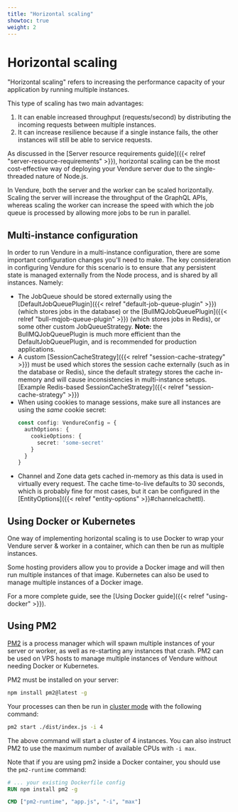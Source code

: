 ```yaml
---
title: "Horizontal scaling"
showtoc: true
weight: 2
---
```


# Horizontal scaling

"Horizontal scaling" refers to increasing the performance capacity of your application by running multiple instances.

This type of scaling has two main advantages:

1. It can enable increased throughput (requests/second) by distributing the incoming requests between multiple instances.
2. It can increase resilience because if a single instance fails, the other instances will still be able to service requests.

As discussed in the [Server resource requirements guide]({{< relref "server-resource-requirements" >}}), horizontal scaling can be the most cost-effective way of deploying your Vendure server due to the single-threaded nature of Node.js.

In Vendure, both the server and the worker can be scaled horizontally. Scaling the server will increase the throughput of the GraphQL APIs, whereas scaling the worker can increase the speed with which the job queue is processed by allowing more jobs to be run in parallel.

## Multi-instance configuration

In order to run Vendure in a multi-instance configuration, there are some important configuration changes you'll need to make. The key consideration in configuring Vendure for this scenario is to ensure that any persistent state is managed externally from the Node process, and is shared by all instances. Namely:

* The JobQueue should be stored externally using the [DefaultJobQueuePlugin]({{< relref "default-job-queue-plugin" >}}) (which stores jobs in the database) or the [BullMQJobQueuePlugin]({{< relref "bull-mqjob-queue-plugin" >}}) (which stores jobs in Redis), or some other custom JobQueueStrategy. **Note:** the BullMQJobQueuePlugin is much more efficient than the DefaultJobQueuePlugin, and is recommended for production applications.
* A custom [SessionCacheStrategy]({{< relref "session-cache-strategy" >}}) must be used which stores the session cache externally (such as in the database or Redis), since the default strategy stores the cache in-memory and will cause inconsistencies in multi-instance setups. [Example Redis-based SessionCacheStrategy]({{< relref "session-cache-strategy" >}})
* When using cookies to manage sessions, make sure all instances are using the _same_ cookie secret:
    ```TypeScript
    const config: VendureConfig = {
      authOptions: {
        cookieOptions: {
          secret: 'some-secret'
        }
      }
    }
    ```
* Channel and Zone data gets cached in-memory as this data is used in virtually every request. The cache time-to-live defaults to 30 seconds, which is probably fine for most cases, but it can be configured in the [EntityOptions]({{< relref "entity-options" >}}#channelcachettl).

## Using Docker or Kubernetes

One way of implementing horizontal scaling is to use Docker to wrap your Vendure server & worker in a container, which can then be run as multiple instances.

Some hosting providers allow you to provide a Docker image and will then run multiple instances of that image. Kubernetes can also be used to manage multiple instances
of a Docker image.

For a more complete guide, see the [Using Docker guide]({{< relref "using-docker" >}}).

## Using PM2

[PM2](https://pm2.keymetrics.io/) is a process manager which will spawn multiple instances of your server or worker, as well as re-starting any instances that crash. PM2 can be used on VPS hosts to manage multiple instances of Vendure without needing Docker or Kubernetes.

PM2 must be installed on your server:

```sh
npm install pm2@latest -g
```

Your processes can then be run in [cluster mode](https://pm2.keymetrics.io/docs/usage/cluster-mode/) with the following command:

```sh
pm2 start ./dist/index.js -i 4
```

The above command will start a cluster of 4 instances. You can also instruct PM2 to use the maximum number of available CPUs with `-i max`.

Note that if you are using pm2 inside a Docker container, you should use the `pm2-runtime` command:

```Dockerfile
# ... your existing Dockerfile config
RUN npm install pm2 -g

CMD ["pm2-runtime", "app.js", "-i", "max"]
```
